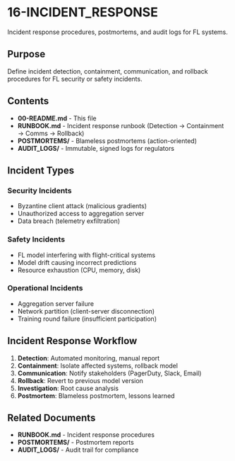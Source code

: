 # 16-INCIDENT_RESPONSE

Incident response procedures, postmortems, and audit logs for FL systems.

## Purpose

Define incident detection, containment, communication, and rollback procedures for FL security or safety incidents.

## Contents

- **00-README.md** - This file
- **RUNBOOK.md** - Incident response runbook (Detection → Containment → Comms → Rollback)
- **POSTMORTEMS/** - Blameless postmortems (action-oriented)
- **AUDIT_LOGS/** - Immutable, signed logs for regulators

## Incident Types

### Security Incidents

- Byzantine client attack (malicious gradients)
- Unauthorized access to aggregation server
- Data breach (telemetry exfiltration)

### Safety Incidents

- FL model interfering with flight-critical systems
- Model drift causing incorrect predictions
- Resource exhaustion (CPU, memory, disk)

### Operational Incidents

- Aggregation server failure
- Network partition (client-server disconnection)
- Training round failure (insufficient participation)

## Incident Response Workflow

1. **Detection**: Automated monitoring, manual report
2. **Containment**: Isolate affected systems, rollback model
3. **Communication**: Notify stakeholders (PagerDuty, Slack, Email)
4. **Rollback**: Revert to previous model version
5. **Investigation**: Root cause analysis
6. **Postmortem**: Blameless postmortem, lessons learned

## Related Documents

- **RUNBOOK.md** - Incident response procedures
- **POSTMORTEMS/** - Postmortem reports
- **AUDIT_LOGS/** - Audit trail for compliance
